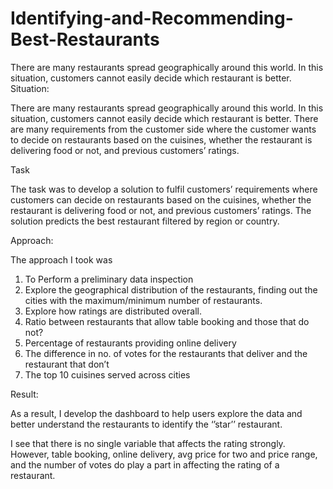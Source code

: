 # Identifying-and-Recommending-Best-Restaurants
There are many restaurants spread geographically around this world. In this situation, customers cannot easily decide which restaurant is better.
Situation:  

There are many restaurants spread geographically around this world. In this situation, customers cannot easily decide which restaurant is better.
There are many requirements from the customer side where the customer wants to decide on restaurants based on the cuisines, whether the restaurant is delivering food or not, and previous customers’ ratings.



Task 

The task was to develop a solution to fulfil customers’ requirements where customers can decide on restaurants based on the cuisines, whether the restaurant is delivering food or not, and previous customers’ ratings.
The solution predicts the best restaurant filtered by region or country.


Approach:

The approach I took was 
1. To Perform a preliminary data inspection
2. Explore the geographical distribution of the restaurants, finding out the cities with the maximum/minimum number of restaurants.
3. Explore how ratings are distributed overall.
4. Ratio between restaurants that allow table booking and those that do not?
5. Percentage of restaurants providing online delivery
6. The difference in no. of votes for the restaurants that deliver and the restaurant that don’t
7. The top 10 cuisines served across cities


Result:

As a result, I develop the dashboard to help users explore the data and better understand the restaurants to identify the ‘’star’’ restaurant.

I see that there is no single variable that affects the rating strongly. However, table booking, online delivery, avg price for two and price range, and the number of votes do play a part in affecting the rating of a restaurant.
